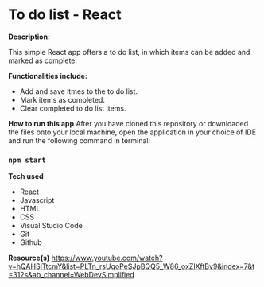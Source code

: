 
# To do list - React

**Description:**

This simple React app offers a to do list, in which items can be added and marked as complete.  

**Functionalities include:**
* Add and save itmes to the to do list.
* Mark items as completed.
* Clear completed to do list items.

**How to run this app**
After you have cloned this repository or downloaded the files onto your local machine, open the application in your choice of IDE and run the following command in terminal:
### `npm start`

**Tech used**
* React
* Javascript
* HTML
* CSS
* Visual Studio Code   
* Git
* Github

**Resource(s)**
https://www.youtube.com/watch?v=hQAHSlTtcmY&list=PLTn_rsUqoPeSJpBQQ5_W86_oxZlXftBv9&index=7&t=312s&ab_channel=WebDevSimplified

